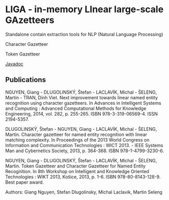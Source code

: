 # LIGA - in-memory LInear large-scale GAzetteers
Standalone contain extraction tools for NLP (Natural Language Processing)

Character Gazetteer

Token Gazetteer

[Javadoc](http://ikt.ui.sav.sk/gazetteer/ikt-gazetteers/javadoc)

## Publications
NGUYEN, Giang - DLUGOLINSKÝ, Štefan - LACLAVÍK, Michal - ŠELENG, Martin - TRAN, Dinh Viet. Next improvement towards linear named entity recognition using character gazetteers. In Advances in Intelligent Systems and Computing : Advanced Computational Methods for Knowledge Engineering, 2014, vol. 282, p. 255-265. ISBN 978-3-319-06569-4. ISSN 2194-5357.

DLUGOLINSKÝ, Štefan - NGUYEN, Giang - LACLAVÍK, Michal - ŠELENG, Martin. Character gazetteer for named entity recognition with linear matching complexity. In Proceedings of the 2013 World Congress on Information and Communication Technologies : WICT 2013. - IEEE Systems Man and Cybernetics Society, 2013, p. 364-368. ISBN 978-1-4799-3230-6.

NGUYEN, Giang - DLUGOLINSKÝ, Štefan - LACLAVÍK, Michal - ŠELENG, Martin. Token Gazetteer and Character Gazetteer for Named Entity Recognition. In 8th Workshop on Intelligent and Knowledge Oriented Technologies : WIKT 2013, Košice, 2013, p. 1-6. ISBN 978-80-8143-128-9. Best paper award.

Authors: Giang Nguyen, Stefan Dlugolinsky, Michal Laclavik, Martin Seleng
